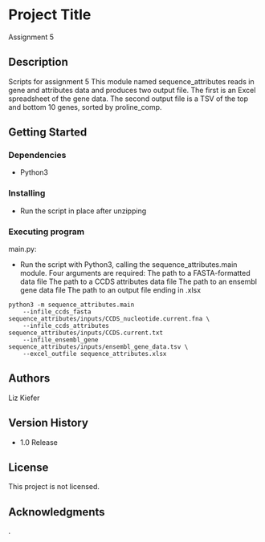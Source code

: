 # Project Title

Assignment 5

## Description

Scripts for assignment 5
This module named sequence_attributes reads in gene and attributes data and produces two output file. The first is an Excel spreadsheet of the gene data.
The second output file is a TSV of the top and bottom 10 genes, sorted by proline_comp.
## Getting Started

### Dependencies

* Python3

### Installing

* Run the script in place after unzipping

### Executing program

main.py: 
* Run the script with Python3, calling the sequence_attributes.main module. Four arguments are required:
The path to a FASTA-formatted data file
The path to a CCDS attributes data file
The path to an ensembl gene data file
The path to an output file ending in .xlsx
```
python3 -m sequence_attributes.main 
    --infile_ccds_fasta sequence_attributes/inputs/CCDS_nucleotide.current.fna \
    --infile_ccds_attributes sequence_attributes/inputs/CCDS.current.txt 
    --infile_ensembl_gene sequence_attributes/inputs/ensembl_gene_data.tsv \
    --excel_outfile sequence_attributes.xlsx
```

## Authors

Liz Kiefer

## Version History

* 1.0 Release

## License

This project is not licensed.

## Acknowledgments
.